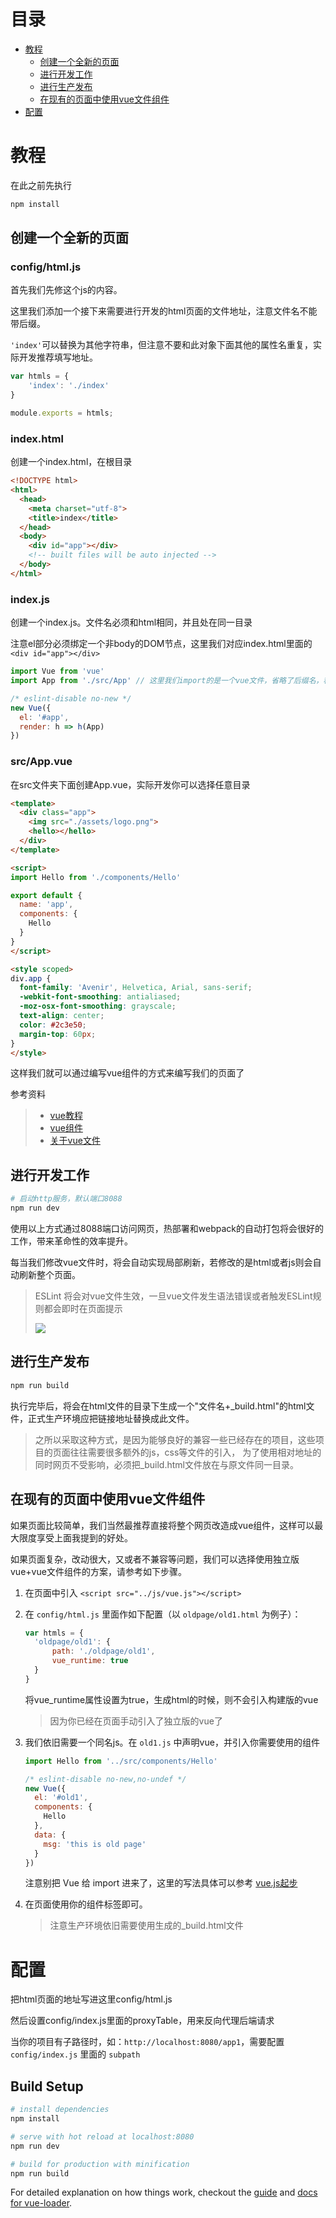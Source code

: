 # 目录

- [教程](#教程)
  - [创建一个全新的页面](#创建一个全新的页面)
  - [进行开发工作](#进行开发工作)
  - [进行生产发布](#进行生产发布)
  - [在现有的页面中使用vue文件组件](#在现有的页面中使用vue文件组件)
- [配置](#配置)

# 教程

在此之前先执行
```bash
npm install
```

## 创建一个全新的页面

### config/html.js

首先我们先修这个js的内容。

这里我们添加一个接下来需要进行开发的html页面的文件地址，注意文件名不能带后缀。

`'index'`可以替换为其他字符串，但注意不要和此对象下面其他的属性名重复，实际开发推荐填写地址。

```javascript
var htmls = {
    'index': './index'
}

module.exports = htmls;
```

### index.html

创建一个index.html，在根目录

```html
<!DOCTYPE html>
<html>
  <head>
    <meta charset="utf-8">
    <title>index</title>
  </head>
  <body>
    <div id="app"></div>
    <!-- built files will be auto injected -->
  </body>
</html>
```

### index.js 

创建一个index.js。文件名必须和html相同，并且处在同一目录

注意el部分必须绑定一个非body的DOM节点，这里我们对应index.html里面的 `<div id="app"></div>`

```javascript
import Vue from 'vue'
import App from './src/App' // 这里我们import的是一个vue文件，省略了后缀名，稍后我们再编写这个vue文件

/* eslint-disable no-new */
new Vue({
  el: '#app',
  render: h => h(App)
})
```

### src/App.vue

在src文件夹下面创建App.vue，实际开发你可以选择任意目录

```html
<template>
  <div class="app">
    <img src="./assets/logo.png">
    <hello></hello>
  </div>
</template>

<script>
import Hello from './components/Hello'

export default {
  name: 'app',
  components: {
    Hello
  }
}
</script>

<style scoped>
div.app {
  font-family: 'Avenir', Helvetica, Arial, sans-serif;
  -webkit-font-smoothing: antialiased;
  -moz-osx-font-smoothing: grayscale;
  text-align: center;
  color: #2c3e50;
  margin-top: 60px;
}
</style>

```

这样我们就可以通过编写vue组件的方式来编写我们的页面了

参考资料
> * [vue教程](https://vuefe.cn/v2/guide/)
> * [vue组件](https://vuefe.cn/v2/guide/components.html)
> * [关于vue文件](https://vuefe.cn/v2/guide/single-file-components.html)

## 进行开发工作

```bash
# 启动http服务，默认端口8088
npm run dev
```
使用以上方式通过8088端口访问网页，热部署和webpack的自动打包将会很好的工作，带来革命性的效率提升。

每当我们修改vue文件时，将会自动实现局部刷新，若修改的是html或者js则会自动刷新整个页面。

> ESLint 将会对vue文件生效，一旦vue文件发生语法错误或者触发ESLint规则都会即时在页面提示
>
> ![](http://i1.piimg.com/567571/68f47863698323f7.jpg)

## 进行生产发布

```bash
npm run build
```
执行完毕后，将会在html文件的目录下生成一个"文件名+_build.html"的html文件，正式生产环境应把链接地址替换成此文件。

> 之所以采取这种方式，是因为能够良好的兼容一些已经存在的项目，这些项目的页面往往需要很多额外的js，css等文件的引入，
为了使用相对地址的同时网页不受影响，必须把_build.html文件放在与原文件同一目录。

## 在现有的页面中使用vue文件组件

如果页面比较简单，我们当然最推荐直接将整个网页改造成vue组件，这样可以最大限度享受上面我提到的好处。

如果页面复杂，改动很大，又或者不兼容等问题，我们可以选择使用独立版vue+vue文件组件的方案，请参考如下步骤。

1. 在页面中引入 `<script src="../js/vue.js"></script>`

2. 在 `config/html.js` 里面作如下配置（以 `oldpage/old1.html` 为例子）：

    ```javascript
    var htmls = {
      'oldpage/old1': {
          path: './oldpage/old1',
          vue_runtime: true
      }
    }
    ```
    将vue_runtime属性设置为true，生成html的时候，则不会引入构建版的vue
    
    >因为你已经在页面手动引入了独立版的vue了

3. 我们依旧需要一个同名js。在 `old1.js` 中声明vue，并引入你需要使用的组件
    ```javascript
    import Hello from '../src/components/Hello'

    /* eslint-disable no-new,no-undef */
    new Vue({
      el: '#old1',
      components: {
        Hello
      },
      data: {
        msg: 'this is old page'
      }
    })
    ```
    注意别把 Vue 给 import 进来了，这里的写法具体可以参考 [vue.js起步](https://vuefe.cn/v2/guide/#起步)

4. 在页面使用你的组件标签即可。
    
    > 注意生产环境依旧需要使用生成的_build.html文件

# 配置

把html页面的地址写进这里config/html.js

然后设置config/index.js里面的proxyTable，用来反向代理后端请求

当你的项目有子路径时，如：`http://localhost:8080/app1`，需要配置 `config/index.js` 里面的 `subpath`

## Build Setup

``` bash
# install dependencies
npm install

# serve with hot reload at localhost:8080
npm run dev

# build for production with minification
npm run build
```

For detailed explanation on how things work, checkout the [guide](http://vuejs-templates.github.io/webpack/) and [docs for vue-loader](http://vuejs.github.io/vue-loader).
